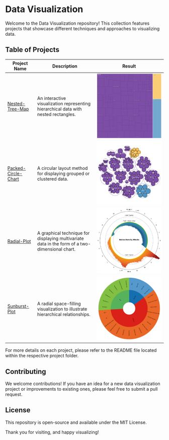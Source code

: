 # Data Visualization

Welcome to the Data Visualization repository! This collection features projects that showcase different techniques and approaches to visualizing data.

## Table of Projects

| Project Name | Description | Result |
| ------------ | ----------- | ----------- |
| [Nested-Tree-Map](/Nested-Tree-Map) | An interactive visualization representing hierarchical data with nested rectangles. | ![](/Nested-Tree-Map/nested_tree_map_2.svg) |
| [Packed-Circle-Chart](/Packed-Circle-Chart) | A circular layout method for displaying grouped or clustered data. | ![](/Packed-Circle-Chart/result.svg) |
| [Radial-Plot](/Radial-Plot) | A graphical technique for displaying multivariate data in the form of a two-dimensional chart. | ![](/Radial-Plot/output.png) |
| [Sunburst-Plot](/Sunburst-Plot) | A radial space-filling visualization to illustrate hierarchical relationships. | ![](/Sunburst-Plot/output.png) |

For more details on each project, please refer to the README file located within the respective project folder.

## Contributing

We welcome contributions! If you have an idea for a new data visualization project or improvements to existing ones, please feel free to submit a pull request.

## License

This repository is open-source and available under the MIT License.

Thank you for visiting, and happy visualizing!
